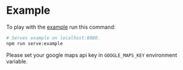# Example
To play with the [example](https://github.com/p803/vue-google-maps/tree/master/example) run this command:

```sh
# Serves example on localhost:8080.
npm run serve:example
```

Please set your google maps api key in `GOOGLE_MAPS_KEY` environment variable.
